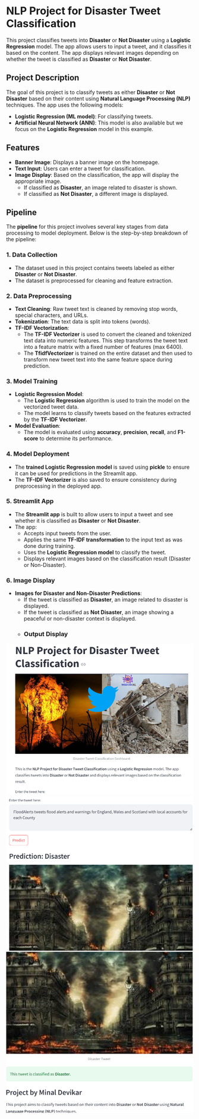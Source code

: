 # NLP Project for Disaster Tweet Classification

This project classifies tweets into **Disaster** or **Not Disaster** using a **Logistic Regression** model. The app allows users to input a tweet, and it classifies it based on the content. The app displays relevant images depending on whether the tweet is classified as **Disaster** or **Not Disaster**.

## Project Description

The goal of this project is to classify tweets as either **Disaster** or **Not Disaster** based on their content using **Natural Language Processing (NLP)** techniques. The app uses the following models:
- **Logistic Regression (ML model)**: For classifying tweets.
- **Artificial Neural Network (ANN)**: This model is also available but we focus on the **Logistic Regression** model in this example.

## Features

- **Banner Image**: Displays a banner image on the homepage.
- **Text Input**: Users can enter a tweet for classification.
- **Image Display**: Based on the classification, the app will display the appropriate image.
  - If classified as **Disaster**, an image related to disaster is shown.
  - If classified as **Not Disaster**, a different image is displayed.

## Pipeline

The **pipeline** for this project involves several key stages from data processing to model deployment. Below is the step-by-step breakdown of the pipeline:

### 1. **Data Collection**
   - The dataset used in this project contains tweets labeled as either **Disaster** or **Not Disaster**.
   - The dataset is preprocessed for cleaning and feature extraction.

### 2. **Data Preprocessing**
   - **Text Cleaning**: Raw tweet text is cleaned by removing stop words, special characters, and URLs.
   - **Tokenization**: The text data is split into tokens (words).
   - **TF-IDF Vectorization**: 
     - The **TF-IDF Vectorizer** is used to convert the cleaned and tokenized text data into numeric features. This step transforms the tweet text into a feature matrix with a fixed number of features (max 6400).
     - The **TfidfVectorizer** is trained on the entire dataset and then used to transform new tweet text into the same feature space during prediction.

### 3. **Model Training**
   - **Logistic Regression Model**:
     - The **Logistic Regression** algorithm is used to train the model on the vectorized tweet data.
     - The model learns to classify tweets based on the features extracted by the **TF-IDF Vectorizer**.
   - **Model Evaluation**:
     - The model is evaluated using **accuracy**, **precision**, **recall**, and **F1-score** to determine its performance.

### 4. **Model Deployment**
   - The **trained Logistic Regression model** is saved using **pickle** to ensure it can be used for predictions in the Streamlit app.
   - The **TF-IDF Vectorizer** is also saved to ensure consistency during preprocessing in the deployed app.
   
### 5. **Streamlit App**
   - The **Streamlit app** is built to allow users to input a tweet and see whether it is classified as **Disaster** or **Not Disaster**.
   - The app:
     - Accepts input tweets from the user.
     - Applies the same **TF-IDF transformation** to the input text as was done during training.
     - Uses the **Logistic Regression model** to classify the tweet.
     - Displays relevant images based on the classification result (Disaster or Non-Disaster).

### 6. **Image Display**
   - **Images for Disaster and Non-Disaster Predictions**:
     - If the tweet is classified as **Disaster**, an image related to disaster is displayed.
     - If the tweet is classified as **Not Disaster**, an image showing a peaceful or non-disaster context is displayed.
     - ### Output Display
![Output Image 1](https://github.com/minalmmm/NLP-Project-for-Disaster-Tweet-Classification/blob/main/Images/img1.png)  
![Output Image 2](https://github.com/minalmmm/NLP-Project-for-Disaster-Tweet-Classification/blob/main/Images/img2.png)  
![Output Image 3](https://github.com/minalmmm/NLP-Project-for-Disaster-Tweet-Classification/blob/main/Images/img3.png)

